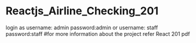 # Reactjs_Airline_Checking_201
login as
username: admin
password:admin or
username: staff
password:staff
#for more information about the project 
refer React 201 pdf
